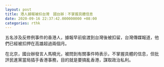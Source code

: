 ```yaml
---
layout: post
title: 港人據報被扣台灣　國台辦：不掌握具體信息
date: 2020-09-16 22:37:42.000000000 +08:00
categories: rthk
---
```


五名涉及反修例事件的香港人，據報早前偷渡到台灣後被扣留，台灣傳媒報道，他們已經被扣押在高雄超過兩個月。

在北京，國台辦發言人馬曉光，被問到有關事件時表示，不掌握具體的信息，但批評民進黨當局插手香港事務，目的就是要搞亂香港，謀取政治私利。
